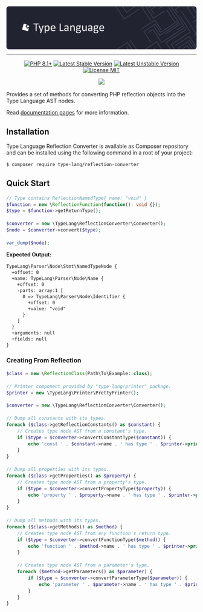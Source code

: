 <a href="https://github.com/php-type-language" target="_blank">
    <img align="center" src="https://github.com/php-type-language/.github/blob/master/assets/dark.png?raw=true">
</a>

---

<p align="center">
    <a href="https://packagist.org/packages/type-lang/reflection-converter"><img src="https://poser.pugx.org/type-lang/reflection-converter/require/php?style=for-the-badge" alt="PHP 8.1+"></a>
    <a href="https://packagist.org/packages/type-lang/reflection-converter"><img src="https://poser.pugx.org/type-lang/reflection-converter/version?style=for-the-badge" alt="Latest Stable Version"></a>
    <a href="https://packagist.org/packages/type-lang/reflection-converter"><img src="https://poser.pugx.org/type-lang/reflection-converter/v/unstable?style=for-the-badge" alt="Latest Unstable Version"></a>
    <a href="https://raw.githubusercontent.com/php-type-language/reflection-converter/blob/master/LICENSE"><img src="https://poser.pugx.org/type-lang/reflection-converter/license?style=for-the-badge" alt="License MIT"></a>
</p>
<p align="center">
    <a href="https://github.com/php-type-language/reflection-converter/actions"><img src="https://github.com/php-type-language/reflection-converter/workflows/tests/badge.svg"></a>
</p>

Provides a set of methods for converting PHP reflection objects into the 
Type Language AST nodes.

Read [documentation pages](https://phpdoc.io) for more information.

## Installation

Type Language Reflection Converter is available as Composer repository and can 
be installed using the following command in a root of your project:

```sh
$ composer require type-lang/reflection-converter
```

## Quick Start

```php
// Type contains ReflectionNamedType{ name: "void" }
$function = new \ReflectionFunction(function(): void {});
$type = $function->getReturnType();

$converter = new \TypeLang\ReflectionConverter\Converter();
$node = $converter->convert($type);

var_dump($node);
```

**Expected Output:**
```
TypeLang\Parser\Node\Stmt\NamedTypeNode {
  +offset: 0
  +name: TypeLang\Parser\Node\Name {
    +offset: 0
    -parts: array:1 [
      0 => TypeLang\Parser\Node\Identifier {
        +offset: 0
        +value: "void"
      }
    ]
  }
  +arguments: null
  +fields: null
}
```

### Creating From Reflection 

```php
$class = new \ReflectionClass(Path\To\Example::class);

// Printer component provided by "type-lang/printer" package.
$printer = new \TypeLang\Printer\PrettyPrinter();

$converter = new \TypeLang\ReflectionConverter\Converter();

// Dump all constants with its types.
foreach ($class->getReflectionConstants() as $constant) {
    // Creates type node AST from a constant's type.
    if ($type = $converter->convertConstantType($constant)) {
        echo 'const ' . $constant->name . ' has type ' . $printer->print($type) . "\n";
    }
}

// Dump all properties with its types.
foreach ($class->getProperties() as $property) {
    // Creates type node AST from a property's type.
    if ($type = $converter->convertPropertyType($property)) {
        echo 'property ' . $property->name . ' has type ' . $printer->print($type) . "\n";
    }
}

// Dump all methods with its types.
foreach ($class->getMethods() as $method) {
    // Creates type node AST from any function's return type.
    if ($type = $converter->convertFunctionType($method)) {
        echo 'function ' . $method->name . ' has type ' . $printer->print($type) . "\n";
    }
    
    // Creates type node AST from a parameter's type.
    foreach ($method->getParameters() as $parameter) {
        if ($type = $converter->convertParameterType($parameter)) {
            echo 'parameter ' . $parameter->name . ' has type ' . $printer->print($type) . "\n";
        }
    }
}
```
